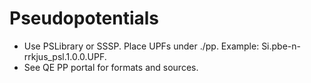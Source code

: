 # Pseudopotentials
- Use PSLibrary or SSSP. Place UPFs under ./pp. Example: Si.pbe-n-rrkjus_psl.1.0.0.UPF.
- See QE PP portal for formats and sources.
